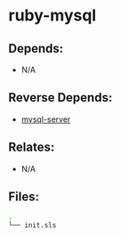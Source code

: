 # ruby-mysql

## Depends:

  -  N/A

## Reverse Depends:

  -  [mysql-server](/salt/mysql-server)

## Relates:

  -  N/A

## Files:

```bash
.
└── init.sls
```

